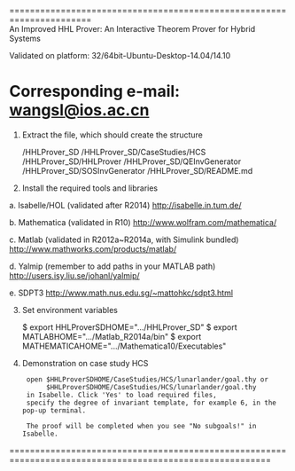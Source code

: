 ======================================================================    
An Improved HHL Prover: An Interactive Theorem Prover for Hybrid Systems

Validated on platform: 32/64bit-Ubuntu-Desktop-14.04/14.10 

Corresponding e-mail: wangsl@ios.ac.cn
======================================================================    	


1. Extract the file, which should create the structure

   /HHLProver_SD
   /HHLProver_SD/CaseStudies/HCS
   /HHLProver_SD/HHLProver
   /HHLProver_SD/QEInvGenerator
   /HHLProver_SD/SOSInvGenerator
   /HHLProver_SD/README.md

2. Install the required tools and libraries

a. Isabelle/HOL (validated after R2014)
	http://isabelle.in.tum.de/

b. Mathematica (validated in R10)
	http://www.wolfram.com/mathematica/

c. Matlab (validated in R2012a~R2014a, with Simulink bundled)
	http://www.mathworks.com/products/matlab/

d. Yalmip (remember to add paths in your MATLAB path)
	http://users.isy.liu.se/johanl/yalmip/

e. SDPT3
	http://www.math.nus.edu.sg/~mattohkc/sdpt3.html

3. Set environment variables

   $ export HHLProverSDHOME=".../HHLProver_SD"
   $ export MATLABHOME=".../Matlab_R2014a/bin"
   $ export MATHEMATICAHOME=".../Mathematica10/Executables"

4. Demonstration on case study HCS

		open $HHLProverSDHOME/CaseStudies/HCS/lunarlander/goal.thy or
		     $HHLProverSDHOME/CaseStudies/HCS/lunarlander/goal.thy
		in Isabelle. Click 'Yes' to load required files,
		specify the degree of invariant template, for example 6, in the pop-up terminal.

        The proof will be completed when you see "No subgoals!" in Isabelle.

=========================================================================================================
